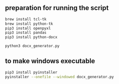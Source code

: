 ## preparation for running the script
```bash
brew install tcl-tk
brew install python-tk
pip3 install openpyxl
pip3 install pandas
pip3 install python-docx

python3 docx_generator.py
```

## to make windows executable
```bash
pip3 install pyinstaller
pyinstaller --onefile --windowed docx_generator.py
```